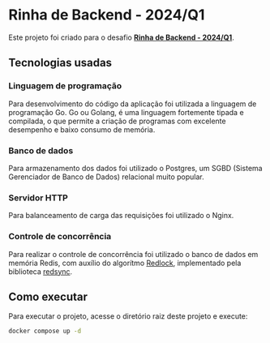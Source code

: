 # Rinha de Backend - 2024/Q1

Este projeto foi criado para o desafio [**Rinha de Backend - 2024/Q1**](https://github.com/zanfranceschi/rinha-de-backend-2024-q1).

## Tecnologias usadas

### Linguagem de programação

Para desenvolvimento do código da aplicação foi utilizada a linguagem de programação Go. Go ou Golang, é uma linguagem fortemente tipada e compilada, o que permite a criação de programas com excelente desempenho e baixo consumo de memória.

### Banco de dados

Para armazenamento dos dados foi utilizado o Postgres, um SGBD (Sistema Gerenciador de Banco de Dados) relacional muito popular.

### Servidor HTTP

Para balanceamento de carga das requisições foi utilizado o Nginx.

### Controle de concorrência

Para realizar o controle de concorrência foi utilizado o banco de dados em memória Redis, com auxílio do algorítmo [Redlock](https://redis.io/docs/manual/patterns/distributed-locks/), implementado pela biblioteca [redsync](https://github.com/go-redsync/redsync).

## Como executar

Para executar o projeto, acesse o diretório raiz deste projeto e execute:

```sh
docker compose up -d
```